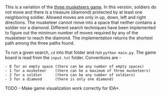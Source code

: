 This is a variation of the [three musketeers game](https://en.wikipedia.org/wiki/Three_Musketeers_(game)). In this version, soldiers do not move and there is a treasure (diamond) protected by at least one neighboring soldier. Allowed moves are only in up, down, left and right directions. The musketeer cannot move into a space that neither contains a soldier nor a diamond. Different search techniques have been implemented to figure out the minimum number of moves required by any of the musketeer to reach the diamond. The implementation returns the shortest path among the three paths found.

To run a given search, `cd` into that folder and run `python main.py`. The game board is read from the `input.txt` folder. Conventions are -

    - 0 for an empty space (there can be any number of empty spaces)
    - 1 for a musketeer    (there can be a maximum of three musketeers)
    - 2 for a soldier      (there can be any number of soldiers)
    - 3 for a diamond      (there is only one diamond)

TODO - Make game visualization work correctly for IDA*.